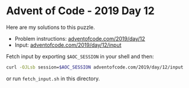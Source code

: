 # Advent of Code - 2019 Day 12
Here are my solutions to this puzzle.

* Problem instructions: [adventofcode.com/2019/day/12](https://adventofcode.com/2019/day/12)
* Input: [adventofcode.com/2019/day/12/input](https://adventofcode.com/2019/day/12/input)

Fetch input by exporting `$AOC_SESSION` in your shell and then:
```bash
curl -OJLsb session=$AOC_SESSION adventofcode.com/2019/day/12/input
```

or run `fetch_input.sh` in this directory.
